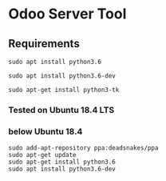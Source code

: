 # Odoo Server Tool

## Requirements
   ```
   sudo apt install python3.6
   ```
   ```
   sudo apt install python3.6-dev
   ```
   ```
   sudo apt-get install python3-tk
   ```
### Tested on Ubuntu 18.4 LTS


   ### below Ubuntu 18.4
   ```
   sudo add-apt-repository ppa:deadsnakes/ppa
   sudo apt-get update
   sudo apt-get install python3.6
   sudo apt install python3.6-dev
   ```
